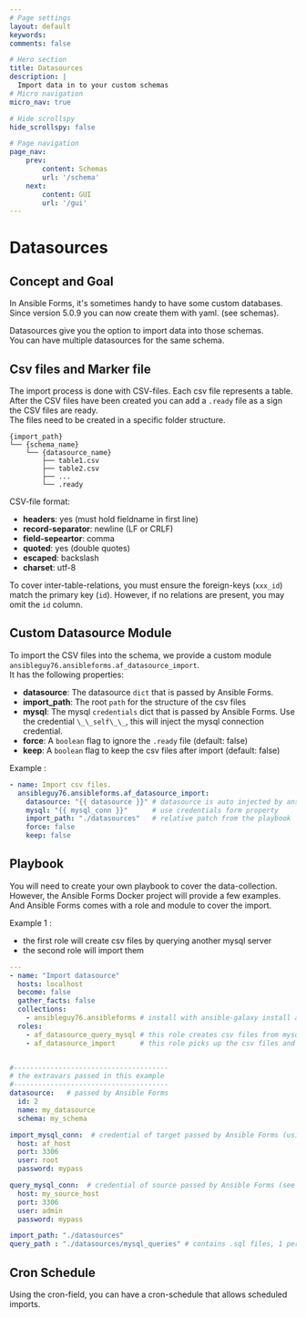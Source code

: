 ```yaml
---
# Page settings
layout: default
keywords:
comments: false

# Hero section
title: Datasources
description: | 
  Import data in to your custom schemas
# Micro navigation
micro_nav: true

# Hide scrollspy
hide_scrollspy: false

# Page navigation
page_nav:
    prev:
        content: Schemas
        url: '/schema'
    next:
        content: GUI
        url: '/gui'
---
```


# Datasources

## Concept and Goal

In Ansible Forms, it's sometimes handy to have some custom databases.  
Since version 5.0.9 you can now create them with yaml.  (see schemas).
  
Datasources give you the option to import data into those schemas.  
You can have multiple datasources for the same schema.  

## Csv files and Marker file

The import process is done with CSV-files.  Each csv file represents a table.  
After the CSV files have been created you can add a `.ready` file as a sign the CSV files are ready.  
The files need to be created in a specific folder structure.  

```
{import_path}
└── {schema_name}
    └── {datasource_name}
        ├── table1.csv
        ├── table2.csv
        ├── ...
        └── .ready
```

CSV-file format:

- **headers**: yes (must hold fieldname in first line)
- **record-separator**: newline (LF or CRLF)
- **field-sepeartor**: comma
- **quoted**: yes (double quotes)
- **escaped**: backslash
- **charset**: utf-8

To cover inter-table-relations, you must ensure the foreign-keys (`xxx_id`) match the primary key (`id`).  However, if no relations are present, you may omit the `id` column.  
  
## Custom Datasource Module

To import the CSV files into the schema, we provide a custom module `ansibleguy76.ansibleforms.af_datasource_import`.  
It has the following properties:

- **datasource**: The datasource `dict` that is passed by Ansible Forms.
- **import_path**: The root `path` for the structure of the csv files
- **mysql**: The mysql `credentials` dict that is passed by Ansible Forms.  Use the credential `\_\_self\_\_`, this will inject the mysql connection credential.
- **force**: A `boolean` flag to ignore the `.ready` file (default: false)
- **keep**: A `boolean` flag to keep the csv files after import (default: false)

Example :
```yaml
- name: Import csv files.
  ansibleguy76.ansibleforms.af_datasource_import:
    datasource: "{{ datasource }}" # datasource is auto injected by ansibleforms
    mysql: "{{ mysql_conn }}"      # use credentials form property
    import_path: "./datasources"   # relative patch from the playbook
    force: false
    keep: false
```

## Playbook

You will need to create your own playbook to cover the data-collection.  However, the Ansible Forms Docker project will provide a few examples.  
And Ansible Forms comes with a role and module to cover the import.  
  
Example 1 :

- the first role will create csv files by querying another mysql server
- the second role will import them

```yaml
---
- name: "Import datasource"
  hosts: localhost
  become: false
  gather_facts: false
  collections:
    - ansibleguy76.ansibleforms # install with ansible-galaxy install ansibleguy76.ansibleforms (already part of docker project)
  roles:
    - af_datasource_query_mysql # this role creates csv files from mysql queries (.sql files)
    - af_datasource_import      # this role picks up the csv files and imports them


#--------------------------------------
# the extravars passed in this example
#--------------------------------------
datasource:   # passed by Ansible Forms
  id: 2
  name: my_datasource
  schema: my_schema

import_mysql_conn:  # credential of target passed by Ansible Forms (using credential __self__)
  host: af_host
  port: 3306
  user: root
  password: mypass

query_mysql_conn:  # credential of source passed by Ansible Forms (see how to pass credentials) - 
  host: my_source_host
  port: 3306
  user: admin
  password: mypass

import_path: "./datasources"
query_path : "./datasources/mysql_queries" # contains .sql files, 1 per table to query
```

## Cron Schedule

Using the cron-field, you can have a cron-schedule that allows scheduled imports.

